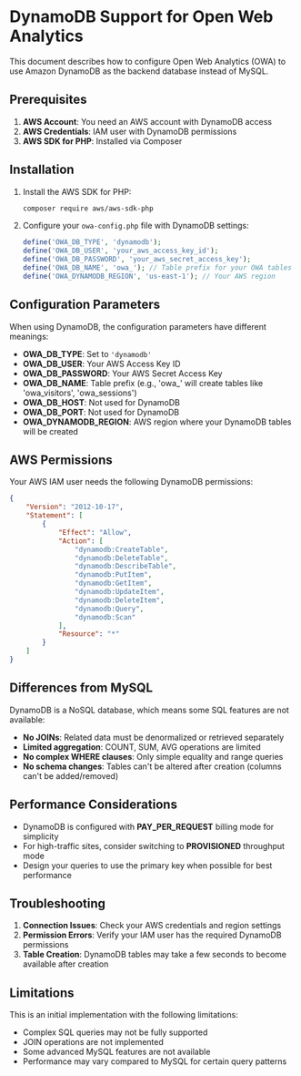 # DynamoDB Support for Open Web Analytics

This document describes how to configure Open Web Analytics (OWA) to use Amazon DynamoDB as the backend database instead of MySQL.

## Prerequisites

1. **AWS Account**: You need an AWS account with DynamoDB access
2. **AWS Credentials**: IAM user with DynamoDB permissions
3. **AWS SDK for PHP**: Installed via Composer

## Installation

1. Install the AWS SDK for PHP:
   ```bash
   composer require aws/aws-sdk-php
   ```

2. Configure your `owa-config.php` file with DynamoDB settings:
   ```php
   define('OWA_DB_TYPE', 'dynamodb');
   define('OWA_DB_USER', 'your_aws_access_key_id');
   define('OWA_DB_PASSWORD', 'your_aws_secret_access_key');
   define('OWA_DB_NAME', 'owa_'); // Table prefix for your OWA tables
   define('OWA_DYNAMODB_REGION', 'us-east-1'); // Your AWS region
   ```

## Configuration Parameters

When using DynamoDB, the configuration parameters have different meanings:

- **OWA_DB_TYPE**: Set to `'dynamodb'`
- **OWA_DB_USER**: Your AWS Access Key ID
- **OWA_DB_PASSWORD**: Your AWS Secret Access Key
- **OWA_DB_NAME**: Table prefix (e.g., 'owa_' will create tables like 'owa_visitors', 'owa_sessions')
- **OWA_DB_HOST**: Not used for DynamoDB
- **OWA_DB_PORT**: Not used for DynamoDB
- **OWA_DYNAMODB_REGION**: AWS region where your DynamoDB tables will be created

## AWS Permissions

Your AWS IAM user needs the following DynamoDB permissions:

```json
{
    "Version": "2012-10-17",
    "Statement": [
        {
            "Effect": "Allow",
            "Action": [
                "dynamodb:CreateTable",
                "dynamodb:DeleteTable",
                "dynamodb:DescribeTable",
                "dynamodb:PutItem",
                "dynamodb:GetItem",
                "dynamodb:UpdateItem",
                "dynamodb:DeleteItem",
                "dynamodb:Query",
                "dynamodb:Scan"
            ],
            "Resource": "*"
        }
    ]
}
```

## Differences from MySQL

DynamoDB is a NoSQL database, which means some SQL features are not available:

- **No JOINs**: Related data must be denormalized or retrieved separately
- **Limited aggregation**: COUNT, SUM, AVG operations are limited
- **No complex WHERE clauses**: Only simple equality and range queries
- **No schema changes**: Tables can't be altered after creation (columns can't be added/removed)

## Performance Considerations

- DynamoDB is configured with **PAY_PER_REQUEST** billing mode for simplicity
- For high-traffic sites, consider switching to **PROVISIONED** throughput mode
- Design your queries to use the primary key when possible for best performance

## Troubleshooting

1. **Connection Issues**: Check your AWS credentials and region settings
2. **Permission Errors**: Verify your IAM user has the required DynamoDB permissions
3. **Table Creation**: DynamoDB tables may take a few seconds to become available after creation

## Limitations

This is an initial implementation with the following limitations:

- Complex SQL queries may not be fully supported
- JOIN operations are not implemented
- Some advanced MySQL features are not available
- Performance may vary compared to MySQL for certain query patterns